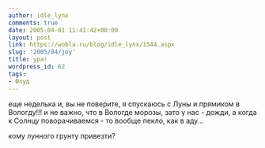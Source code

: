 ```yaml
---
author: idle_lynx
comments: true
date: 2005-04-01 11:41:42+00:00
layout: post
link: https://wobla.ru/blog/idle_lynx/1544.aspx
slug: '2005/04/joy'
title: ура!
wordpress_id: 62
tags:
- Флуд
---
```


еще неделька и, вы не поверите, я спускаюсь с Луны и прямиком в Вологду!!! и не важно, что в Вологде морозы, зато у нас - дожди, а когда к Солнцу поворачиваемся - то вообще пекло, как в аду...

кому лунного грунту привезти?
